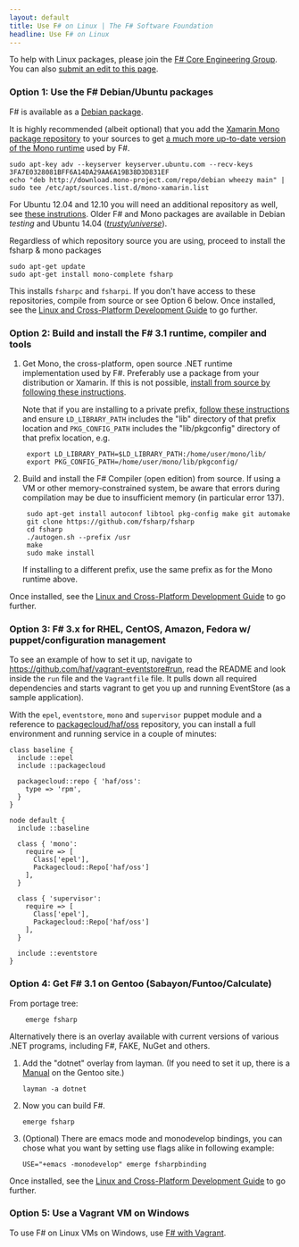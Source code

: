 ```yaml
---
layout: default
title: Use F# on Linux | The F# Software Foundation
headline: Use F# on Linux
---
```


To help with Linux packages, please join the [F# Core Engineering Group](http://fsharp.github.io).  You can also 
[submit an edit to this page](https://github.com/fsharp/fsfoundation/blob/gh-pages/use/linux/index.md).

### Option 1: Use the F# Debian/Ubuntu packages 

F# is available as a [Debian package](http://packages.qa.debian.org/f/fsharp.html). 

It is highly recommended (albeit optional) that you add the [Xamarin Mono package repository](http://download.mono-project.com/repo/debian) to your 
sources  to get [a much more up-to-date version of the Mono runtime](http://www.mono-project.com/docs/getting-started/install/linux/#debian-ubuntu-and-derivatives) used by F#. 

    sudo apt-key adv --keyserver keyserver.ubuntu.com --recv-keys 3FA7E0328081BFF6A14DA29AA6A19B38D3D831EF
    echo "deb http://download.mono-project.com/repo/debian wheezy main" | sudo tee /etc/apt/sources.list.d/mono-xamarin.list

For Ubuntu 12.04 and 12.10 you will need an additional repository as well, see [these instrutions](http://www.mono-project.com/docs/getting-started/install/linux/#older-ubuntu-releases-ubuntu-1210-and-1204).
Older F# and Mono packages are available in Debian _testing_ and Ubuntu 14.04 ([_trusty/universe_](http://packages.ubuntu.com/trusty/fsharp)).

Regardless of which repository source you are using, proceed to install the fsharp & mono packages

    sudo apt-get update
    sudo apt-get install mono-complete fsharp

This installs `fsharpc` and `fsharpi`. If you don't have access to these repositories, compile from source or see Option 6 below. Once installed, see the [Linux and Cross-Platform Development Guide](/guides/mac-linux-cross-platform) to
go further.



### Option 2: Build and install the F# 3.1 runtime, compiler and tools


1. Get Mono, the cross-platform, open source .NET runtime implementation used by F#. Preferably use a package from your distribution or Xamarin. If this is not possible, [install from source by following these instructions](https://github.com/mono/mono).

   Note that if you are installing to a private prefix, [follow these instructions](http://mono-project.com/Parallel_Mono_Environments) and ensure `LD_LIBRARY_PATH` includes the "lib" directory of that prefix location and `PKG_CONFIG_PATH` includes the "lib/pkgconfig" directory of that prefix location, e.g.
   
        export LD_LIBRARY_PATH=$LD_LIBRARY_PATH:/home/user/mono/lib/
        export PKG_CONFIG_PATH=/home/user/mono/lib/pkgconfig/

2. Build and install the F# Compiler (open edition) from source. If using a VM or other memory-constrained system, be aware that errors during compilation may be due to insufficient memory (in particular error 137).

        sudo apt-get install autoconf libtool pkg-config make git automake
        git clone https://github.com/fsharp/fsharp
        cd fsharp
        ./autogen.sh --prefix /usr
        make
        sudo make install

   If installing to a different prefix, use the same prefix as for the Mono runtime above.

Once installed, see the [Linux and Cross-Platform Development Guide](/guides/mac-linux-cross-platform) to
go further.


### Option 3: F# 3.x for RHEL, CentOS, Amazon, Fedora w/ puppet/configuration management

To see an example of how to set it up, navigate to https://github.com/haf/vagrant-eventstore#run, read the README and look inside the `run` file and the `Vagrantfile` file. It pulls down all required dependencies and starts vagrant to get you up and running EventStore (as a sample application).

With the `epel`, `eventstore`, `mono` and `supervisor` puppet module and a reference to [packagecloud/haf/oss](https://packagecloud.io/haf/oss) repository, you can install a full environment and running service in a couple of minutes:

    class baseline {
      include ::epel
      include ::packagecloud
    
      packagecloud::repo { 'haf/oss':
        type => 'rpm',
      }
    }
    
    node default {
      include ::baseline
    
      class { 'mono':
        require => [
          Class['epel'],
          Packagecloud::Repo['haf/oss']
        ],
      }
    
      class { 'supervisor':
        require => [
          Class['epel'],
          Packagecloud::Repo['haf/oss']
        ],
      }
    
      include ::eventstore
    }

### Option 4: Get F# 3.1 on Gentoo (Sabayon/Funtoo/Calculate)

From portage tree:

        emerge fsharp

Alternatively there is an overlay available with current versions of various .NET programs, including F#, FAKE, NuGet and others.

1. Add the "dotnet" overlay from layman. (If you need to set it up, there is a [Manual](http://www.gentoo.org/proj/en/overlays/userguide.xml) on the Gentoo site.)
   
       layman -a dotnet 
   
2. Now you can build F#.
   
       emerge fsharp
   
3. (Optional) There are emacs mode and monodevelop bindings, you can chose what you want by setting use flags alike in following example:
   
       USE="+emacs -monodevelop" emerge fsharpbinding

Once installed, see the [Linux and Cross-Platform Development Guide](/guides/mac-linux-cross-platform) to
go further.


### Option 5: Use a Vagrant VM on Windows

To use F# on Linux VMs on Windows, use [F# with Vagrant](http://christoph.ruegg.name/blog/test-csharp-fsharp-on-mono-with-vagrant.html).


